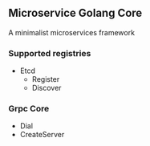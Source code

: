 ## Microservice Golang Core
A minimalist microservices framework

[](https://minio.lhdht.cn/public/logo-object.png)

### Supported registries
- Etcd
  - Register
  - Discover

### Grpc Core
- Dial
- CreateServer
